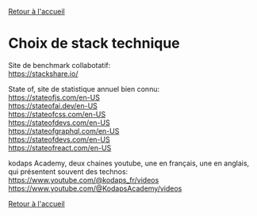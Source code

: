 [Retour à l'accueil](../README.md)
# Choix de stack technique

Site de benchmark collabotatif: \
https://stackshare.io/

State of, site de statistique annuel bien connu: \
https://stateofjs.com/en-US \
https://stateofai.dev/en-US \
https://stateofcss.com/en-US \
https://stateofdevs.com/en-US \
https://stateofgraphql.com/en-US \
https://stateofdevs.com/en-US \
https://stateofreact.com/en-US

kodaps Academy, deux chaines youtube, une en français, une en anglais, qui présentent souvent des technos: \
https://www.youtube.com/@kodaps_fr/videos \
https://www.youtube.com/@KodapsAcademy/videos

[Retour à l'accueil](../README.md)